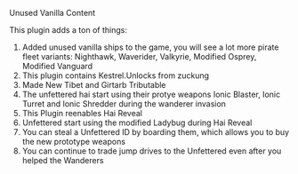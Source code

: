 Unused Vanilla Content

This plugin adds a ton of things:
1. Added unused vanilla ships to the game, you will see a lot more pirate fleet variants: Nighthawk, Waverider, Valkyrie, Modified Osprey, Modified Vanguard
2. This plugin contains Kestrel.Unlocks from zuckung
3. Made New Tibet and Girtarb Tributable
4. The unfettered hai start using their protye weapons Ionic Blaster, Ionic Turret and Ionic Shredder during the wanderer invasion
5. This Plugin reenables Hai Reveal
6. Unfettered start using the modified Ladybug during Hai Reveal
7. You can steal a Unfettered ID by boarding them, which allows you to buy the new prototype weapons
8. You can continue to trade jump drives to the Unfettered even after you helped the Wanderers
